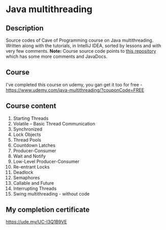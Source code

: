 # Java multithreading

## Description
Source codes of Cave of Programming course on Java multithreading.
Written along with the tutorials, in IntelliJ IDEA, sorted by lessons and with very few comments.
**Note:** Course source code points to [this repository](https://github.com/Beerkay/JavaMultiThreading)  which has some more comments and JavaDocs.

## Course
I've completed this course on udemy, you gan get it too for free - https://www.udemy.com/java-multithreading/?couponCode=FREE

## Course content
1. Starting Threads
1. Volatile – Basic Thread Communication
1. Synchronized
1. Lock Objects
1. Thread Pools
1. Countdown Latches
1. Producer-Consumer
1. Wait and Notify
1. Low-Level Producer-Consumer
1. Re-entrant Locks
1. Deadlock
1. Semaphores
1. Callable and Future
1. Interrupting Threads
1. Swing multithreading - without code

## My completion certificate
https://ude.my/UC-I3Q1B9VE
